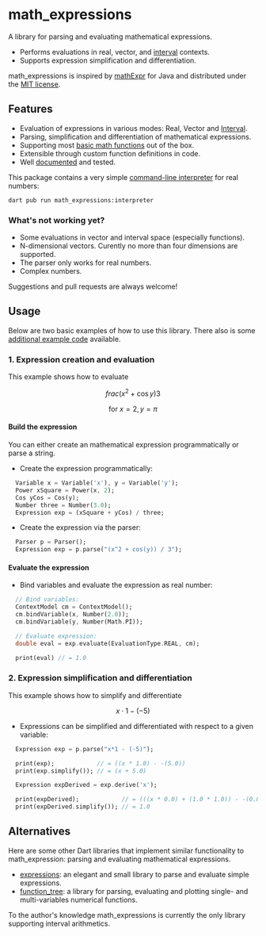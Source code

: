 # math_expressions

A library for parsing and evaluating mathematical expressions.

* Performs evaluations in real, vector, and [interval][bohlender2010] contexts.
* Supports expression simplification and differentiation.

math_expressions is inspired by [mathExpr][] for Java and distributed under the
[MIT license][LICENSE].

## Features

* Evaluation of expressions in various modes: Real, Vector and [Interval][bohlender2010].
* Parsing, simplification and differentiation of mathematical expressions.
* Supporting most [basic math functions][defaultFunctions] out of the box.
* Extensible through custom function definitions in code.
* Well [documented][dartdoc] and tested.

This package contains a very simple [command-line interpreter](bin/interpreter.dart)
for real numbers:

    dart pub run math_expressions:interpreter

### What's not working yet?

* Some evaluations in vector and interval space (especially functions).
* N-dimensional vectors. Curently no more than four dimensions are supported.
* The parser only works for real numbers.
* Complex numbers.

Suggestions and pull requests are always welcome!

## Usage

Below are two basic examples of how to use this library. There also is some [additional example code](example/main.dart) available.

### 1. Expression creation and evaluation

This example shows how to evaluate

$$
frac{(x^2+\cos y)}{3}
$$


$$
\text{for } x=2, y=\pi
$$

#### Build the expression

You can either create an mathematical expression programmatically or parse a string.

* Create the expression programmatically:
```dart
  Variable x = Variable('x'), y = Variable('y');
  Power xSquare = Power(x, 2);
  Cos yCos = Cos(y);
  Number three = Number(3.0);
  Expression exp = (xSquare + yCos) / three;
```

* Create the expression via the parser:
```dart
  Parser p = Parser();
  Expression exp = p.parse("(x^2 + cos(y)) / 3");
```

#### Evaluate the expression

* Bind variables and evaluate the expression as real number:
```dart
  // Bind variables:
  ContextModel cm = ContextModel();
  cm.bindVariable(x, Number(2.0));
  cm.bindVariable(y, Number(Math.PI));

  // Evaluate expression:
  double eval = exp.evaluate(EvaluationType.REAL, cm);

  print(eval) // = 1.0
```

### 2. Expression simplification and differentiation

This example shows how to simplify and differentiate

$$
x \cdot 1 - (-5)
$$

* Expressions can be simplified and differentiated with respect to a given variable:
```dart
  Expression exp = p.parse("x*1 - (-5)");

  print(exp);            // = ((x * 1.0) - -(5.0))
  print(exp.simplify()); // = (x + 5.0)

  Expression expDerived = exp.derive('x');

  print(expDerived);            // = (((x * 0.0) + (1.0 * 1.0)) - -(0.0))
  print(expDerived.simplify()); // = 1.0
```

## Alternatives

Here are some other Dart libraries that implement similar functionality to
math_expression: parsing and evaluating mathematical expressions.

* [expressions][]: an elegant and small library to parse and evaluate simple
  expressions.
* [function_tree][]: a library for parsing, evaluating and plotting single- and
  multi-variables numerical functions.

To the author's knowledge math_expressions is currently the only library
supporting interval arithmetics.

[mathExpr]: https://www3.math.tu-berlin.de/geometrie/jtem/mathExpr/ "The mathExpr library provides classes to parse and evaluate mathematical expressions."
[bohlender2010]: https://interval.louisiana.edu/reliable-computing-journal/volume-15/no-1/reliable-computing-15-pp-36-42.pdf "Deﬁnition of the Arithmetic Operations and Comparison Relations for an Interval Arithmetic Standard, PDF"
[license]: LICENSE "MIT LICENSE"
[expressions]: https://pub.dartlang.org/packages/expressions "A library to parse and evaluate simple expressions."
[function_tree]: https://pub.dartlang.org/packages/function_tree "A library for parsing and evaluating numerical functions built from strings."
[dartdoc]: https://pub.dartlang.org/documentation/math_expressions/latest/
[defaultFunctions]: https://pub.dartlang.org/documentation/math_expressions/latest/math_expressions/DefaultFunction-class.html
[exampleEq1]: https://latex.codecogs.com/gif.latex?%28x%5E2%2Bcos%28y%29%29%2F3
[exampleEq1xy]: https://latex.codecogs.com/gif.latex?x%3D2%2Cy%3D%5Cpi
[exampleEq2]: https://latex.codecogs.com/gif.latex?x*1-%28-5%29
